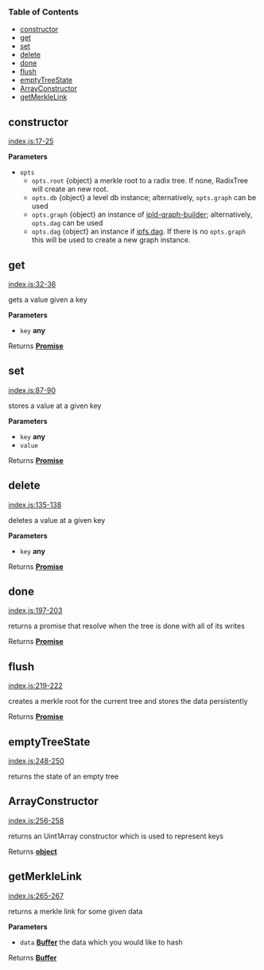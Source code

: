 <!-- Generated by documentation.js. Update this documentation by updating the source code. -->

### Table of Contents

-   [constructor](#constructor)
-   [get](#get)
-   [set](#set)
-   [delete](#delete)
-   [done](#done)
-   [flush](#flush)
-   [emptyTreeState](#emptytreestate)
-   [ArrayConstructor](#arrayconstructor)
-   [getMerkleLink](#getmerklelink)

## constructor

[index.js:17-25](https://github.com/dfinity/js-dfinity-radix-tree/blob/3228beb1ebc4a9921b555fd514ede84f91ce5bf9/index.js#L17-L25 "Source code on GitHub")

**Parameters**

-   `opts`  
    -   `opts.root`  {object} a merkle root to a radix tree. If none, RadixTree will create an new root.
    -   `opts.db`  {object} a level db instance; alternatively, `opts.graph` can be used
    -   `opts.graph`  {object} an instance of [ipld-graph-builder](https://github.com/ipld/js-ipld-graph-builder); alternatively, `opts.dag` can be used
    -   `opts.dag`  {object} an instance if [ipfs.dag](https://github.com/ipfs/js-ipfs#dag). If there is no `opts.graph` this will be used to create a new graph instance.

## get

[index.js:32-36](https://github.com/dfinity/js-dfinity-radix-tree/blob/3228beb1ebc4a9921b555fd514ede84f91ce5bf9/index.js#L32-L36 "Source code on GitHub")

gets a value given a key

**Parameters**

-   `key` **any** 

Returns **[Promise](https://developer.mozilla.org/docs/Web/JavaScript/Reference/Global_Objects/Promise)** 

## set

[index.js:87-90](https://github.com/dfinity/js-dfinity-radix-tree/blob/3228beb1ebc4a9921b555fd514ede84f91ce5bf9/index.js#L87-L90 "Source code on GitHub")

stores a value at a given key

**Parameters**

-   `key` **any** 
-   `value`  

Returns **[Promise](https://developer.mozilla.org/docs/Web/JavaScript/Reference/Global_Objects/Promise)** 

## delete

[index.js:135-138](https://github.com/dfinity/js-dfinity-radix-tree/blob/3228beb1ebc4a9921b555fd514ede84f91ce5bf9/index.js#L135-L138 "Source code on GitHub")

deletes a value at a given key

**Parameters**

-   `key` **any** 

Returns **[Promise](https://developer.mozilla.org/docs/Web/JavaScript/Reference/Global_Objects/Promise)** 

## done

[index.js:197-203](https://github.com/dfinity/js-dfinity-radix-tree/blob/3228beb1ebc4a9921b555fd514ede84f91ce5bf9/index.js#L197-L203 "Source code on GitHub")

returns a promise that resolve when the tree is done with all of its writes

Returns **[Promise](https://developer.mozilla.org/docs/Web/JavaScript/Reference/Global_Objects/Promise)** 

## flush

[index.js:219-222](https://github.com/dfinity/js-dfinity-radix-tree/blob/3228beb1ebc4a9921b555fd514ede84f91ce5bf9/index.js#L219-L222 "Source code on GitHub")

creates a merkle root for the current tree and stores the data persistently

Returns **[Promise](https://developer.mozilla.org/docs/Web/JavaScript/Reference/Global_Objects/Promise)** 

## emptyTreeState

[index.js:248-250](https://github.com/dfinity/js-dfinity-radix-tree/blob/3228beb1ebc4a9921b555fd514ede84f91ce5bf9/index.js#L248-L250 "Source code on GitHub")

returns the state of an empty tree

## ArrayConstructor

[index.js:256-258](https://github.com/dfinity/js-dfinity-radix-tree/blob/3228beb1ebc4a9921b555fd514ede84f91ce5bf9/index.js#L256-L258 "Source code on GitHub")

returns an Uint1Array constructor which is used to represent keys

Returns **[object](https://developer.mozilla.org/docs/Web/JavaScript/Reference/Global_Objects/Object)** 

## getMerkleLink

[index.js:265-267](https://github.com/dfinity/js-dfinity-radix-tree/blob/3228beb1ebc4a9921b555fd514ede84f91ce5bf9/index.js#L265-L267 "Source code on GitHub")

returns a merkle link for some given data

**Parameters**

-   `data` **[Buffer](https://nodejs.org/api/buffer.html)** the data which you would like to hash

Returns **[Buffer](https://nodejs.org/api/buffer.html)** 
